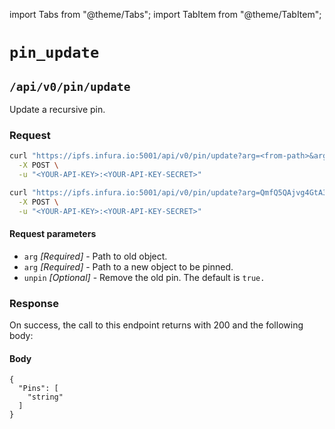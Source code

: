 import Tabs from "@theme/Tabs";
import TabItem from "@theme/TabItem";

# `pin_update`

## `/api/v0/pin/update`

Update a recursive pin.

### Request

<Tabs>
  <TabItem value="Syntax" label="Syntax" default>

```bash
curl "https://ipfs.infura.io:5001/api/v0/pin/update?arg=<from-path>&arg=<to-path>&unpin=true" \
  -X POST \
  -u "<YOUR-API-KEY>:<YOUR-API-KEY-SECRET>"
```

  </TabItem>
  <TabItem value="Example" label="Example" >

```bash
curl "https://ipfs.infura.io:5001/api/v0/pin/update?arg=QmfQ5QAjvg4GtA3wg3adpnDJug8ktA1BxurVqBD8rtgVjM&arg=QmeGAVddnBSnKc1DLE7DLV9uuTqo5F7QbaveTjr45JUdQn" \
  -X POST \
  -u "<YOUR-API-KEY>:<YOUR-API-KEY-SECRET>"
```

  </TabItem>
</Tabs>

#### Request parameters

- `arg` _\[Required]_ - Path to old object.
- `arg` _\[Required]_ - Path to a new object to be pinned.
- `unpin` _\[Optional]_ - Remove the old pin. The default is `true.`

### Response

On success, the call to this endpoint returns with 200 and the following body:

#### Body

```
{
  "Pins": [
    "string"
  ]
}
```
